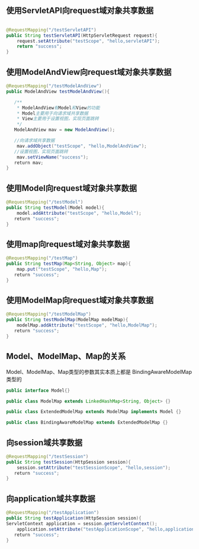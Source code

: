 
## 使用ServletAPI向request域对象共享数据
```java

@RequestMapping("/testServletAPI")
public String testServletAPI(HttpServletRequest request){
	request.setAttribute("testScope", "hello,servletAPI");
    return "success";
}
```

## 使用ModelAndView向request域对象共享数据

```java
@RequestMapping("/testModelAndView")
public ModelAndView testModelAndView(){

   /**
    * ModelAndView有Model和View的功能
    * Model主要用于向请求域共享数据
    * View主要用于设置视图，实现页面跳转
    */
   ModelAndView mav = new ModelAndView();

   //向请求域共享数据
    mav.addObject("testScope", "hello,ModelAndView");
   //设置视图，实现页面跳转
    mav.setViewName("success");
   return mav;
}
```
  

## 使用Model向request域对象共享数据

```java
@RequestMapping("/testModel")
public String testModel(Model model){
    model.addAttribute("testScope", "hello,Model");
   return "success";
}
```

## 使用map向request域对象共享数据

```java
@RequestMapping("/testMap")
public String testMap(Map<String, Object> map){
    map.put("testScope", "hello,Map");
   return "success";
}
```
  

## 使用ModelMap向request域对象共享数据

```java
@RequestMapping("/testModelMap")
public String testModelMap(ModelMap modelMap){
    modelMap.addAttribute("testScope", "hello,ModelMap");
   return "success";
}
```
  

## Model、ModelMap、Map的关系

Model、ModelMap、Map类型的参数其实本质上都是 BindingAwareModelMap 类型的

```java
public interface Model{}

public class ModelMap extends LinkedHashMap<String, Object> {}

public class ExtendedModelMap extends ModelMap implements Model {}

public class BindingAwareModelMap extends ExtendedModelMap {}
```
  

## 向session域共享数据

```java
@RequestMapping("/testSession")
public String testSession(HttpSession session){
    session.setAttribute("testSessionScope", "hello,session");
   return "success";
}
```
  

## 向application域共享数据

```java
@RequestMapping("/testApplication")
public String testApplication(HttpSession session){
ServletContext application = session.getServletContext();
    application.setAttribute("testApplicationScope", "hello,application");
   return "success";
}
```